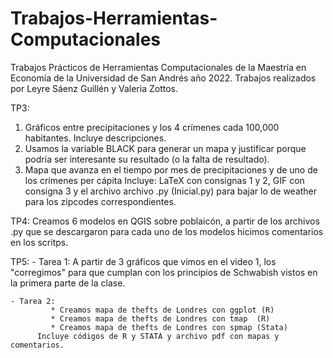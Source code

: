 # Trabajos-Herramientas-Computacionales
Trabajos Prácticos de Herramientas Computacionales de la Maestría en Economía de la Universidad de San Andrés año 2022. Trabajos realizados por Leyre Sáenz Guillén y Valeria Zottos.

TP3: 
1) Gráficos entre precipitaciones y los 4 crímenes cada 100,000 habitantes. Incluye descripciones.
2) Usamos la variable BLACK para generar un mapa y justificar porque podría ser interesante su resultado (o la falta de resultado).
3) Mapa que avanza en el tiempo por mes de precipitaciones y de uno de los crímenes per cápita 
Incluye: LaTeX con consignas 1 y 2, GIF con consigna 3 y el archivo archivo .py (Inicial.py) para bajar lo de weather para los zipcodes correspondientes.

TP4: Creamos 6 modelos en QGIS sobre poblaicón, a partir de los archivos .py que se descargaron para cada uno de los modelos hicimos comentarios en los scritps.

TP5: 
    - Tarea 1: A partir de 3 gráficos que vimos en el video 1, los "corregimos" para que cumplan con los principios de Schwabish vistos en la primera parte de la clase.
    
    - Tarea 2: 
             * Creamos mapa de thefts de Londres con ggplot (R)
             * Creamos mapa de thefts de Londres con tmap  (R)
             * Creamos mapa de thefts de Londres con spmap (Stata)
          Incluye códigos de R y STATA y archivo pdf con mapas y comentarios. 
    

